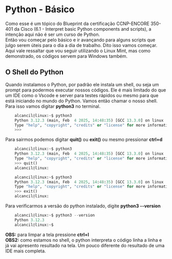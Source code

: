 # Python - Básico

Como esse é um tópico do Blueprint da certificação CCNP-ENCORE 350-401 da Cisco (6.1 - Interpret basic Python components and scripts), a intenção aqui não é ser um curso de Python.  
Então vou começar pelo básico e ir avançando para alguns scripts que julgo serem úteis para o dia a dia de trabalho. Dito isso vamos começar. Aqui vale ressaltar que vou seguir utilizando o Linux Mint, mas como demonstrado, os códigos servem para Windows também.  

## O Shell do Python

Quando instalamos o Python, por padrão ele instala um shell, ou seja um prompt para podermos executar nossos códigos. Ele é mais limitado do que um IDE como o Vscode e server para testes rápidos ou mesmo para que está iniciando no mundo do Python. Vamos então chamar o nosso shell. Para isso vamos digitar **python3** no terminal.  

```python
    alcancil@linux:~$ python3
    Python 3.12.3 (main, Feb  4 2025, 14:48:35) [GCC 13.3.0] on linux
    Type "help", "copyright", "credits" or "license" for more information.
    >>>
```    
Para sairmos podemos digitar **quit()** ou **exit()** ou mesmo pressionar **ctrl+d**  

```python
    alcancil@linux:~$ python3
    Python 3.12.3 (main, Feb  4 2025, 14:48:35) [GCC 13.3.0] on linux
    Type "help", "copyright", "credits" or "license" for more information.
    >>> quit()
    alcancil@linux:
```  
```python
    alcancil@linux:~$ python3
    Python 3.12.3 (main, Feb  4 2025, 14:48:35) [GCC 13.3.0] on linux
    Type "help", "copyright", "credits" or "license" for more information.
    >>> exit()
    alcancil@linux:
```  
Para verificarmos a versão do python instalado, digite **python3 --version**  

```python
    alcancil@linux:~$ python3 --version
    Python 3.12.3
    alcancil@linux:~$
```  
**OBS:** para limpar a tela pressione **ctrl+l**  
**OBS2:** como estamos no shell, o python interpreta o código linha a linha e já vai apresento resultado na tela. Um pouco diferente do resultado de uma IDE mais completa.  

